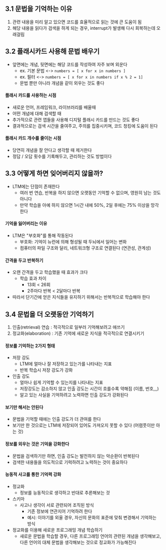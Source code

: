 ## 3.1 문법을 기억하는 이유
1. 관련 내용을 미리 알고 있으면 코드를 효율적으로 읽는 것에 큰 도움이 됨
2. 해당 내용을 읽다가 검색을 하게 되는 경우, interrupt가 발생해 다시 회복하는데 오래걸림


## 3.2 플래시카드 사용해 문법 배우기
- 앞면에는 개념, 뒷면에는 해당 코드를 작성하여 자주 보며 외운다
	- ex. 기본 문법 <-> `numbers = [ x for x in numbers ]`
	- ex. 필터 <-> `numbers = [ x for x in numbers if x % 2 = 1]`
	- 문법 뿐만 아니라 개념을 같이 외우는 것도 좋다

#### 플래시 카드를 사용하는 시점
- 새로운 언어, 프레임워크, 라이브러리를 배울때
- 어떤 개념에 대해 검색할 때
- 추가적으로 관련 앱들을 사용해 디지털 플래시 카드를 만드는 것도 좋다
- 결과적으로는 검색 시간을 줄여주고, 주의를 집중시키며, 코드 청킹에 도움이 된다

#### 플래시 카드 개수를 줄이는 시점
- 당연히 개념을 잘 안다고 생각할 때 제거한다
- 정답 / 오답 횟수를 기록해두고, 관리하는 것도 방법이다


## 3.3 어떻게 하면 잊어버리지 않을까?
- LTM에는 단점이 존재한다
	- 여러 번 연습, 반복을 하지 않으면 오랫동안 기억할 수 없으며, 영원히 남는 것도 아니다
	- 만약 학습을 아예 하지 않으면 1시간 내에 50%, 2일 후에는 75% 이상을 망각한다

#### 기억을 잃어버리는 이유
- LTM은 "부호화"를 통해 작동된다
	- 부호화: 기억이 뉴런에 의해 형성될 때 두뇌에서 일어는 변화
	- 컴퓨터의 파일 구조와 달리, 네트워크형 구조로 연결된다 (연관성, 관계성)

#### 간격을 두고 반복하기
- 오랜 간격을 두고 학습했을 때 효과가 크다
	- 학습 효과 차이
		- 13회 < 26회 
		- 2주마다 반복 < 2달마다 반복
- 따라서 단기간에 얻은 지식들을 유지하기 위해서는 반복적으로 학습해야 한다


## 3.4 문법을 더 오랫동안 기억하기
1. 인출(retrieval) 연습 : 적극적으로 일부러 기억해보려고 애쓰기
2. 정교화(elaboration) : 기존 기억에 새로운 지식을 적극적으로 연결시키기

#### 정보를 기억하는 2가지 형태
- 저장 강도
	- LTM에 얼마나 잘 저장하고 있는가를 나타내는 지표
	- 반복 학습시 저장 강도가 강화
- 인출 강도
	- 얼마나 쉽게 기억할 수 있는지를 나타내는 지표
	- 저장강도는 감소하지 않고 인출 강도는 시간이 흐를수록 약해짐 (이름, 번호,,,)
	- 알고 있는 사실을 기억하려고 노력하면 인출 강도가 강화된다

#### 보기만 해서는 안된다
- 문법을 기억할 때에는 인출 강도가 더 관여를 한다
- 보기만 한 것으로는 LTM에 저장되어 있어도 가져오지 못할 수 있다 (어렴풋이만 아는 것)

#### 정보를 외우는 것은 기억을 강화한다
- 문법을 검색하기만 하면, 인출 강도는 발전하지 않는 악순환이 반복된다
- 검색한 내용들을 의도적으로 기럭하려고 노력하는 것이 중요하다

#### 능동적 사고를 통한 기억력 강화
- 정교화
	- 정보를 능동적으로 생각하고 반대로 추론해보는 것
- 스키마
	- 사고나 생각이 서로 관련되어 조직된 방식
		- 기존 정보에 연관지어 기억하려 한다
		- 예시: 이야기를 외울 경우, 자신의 문화의 표준에 맞춰 변경해서 기억하는 방식
- 정교화를 이용해 새로운 프로그래밍 개념 학습하기
	- 새로운 문법을 학습할 경우, 다른 프로그래밍 언어의 관련된 개념을 생각해보고, 다른 언어의 대체 문법을 생각해보는 것으로 정교화가 가능해진다
